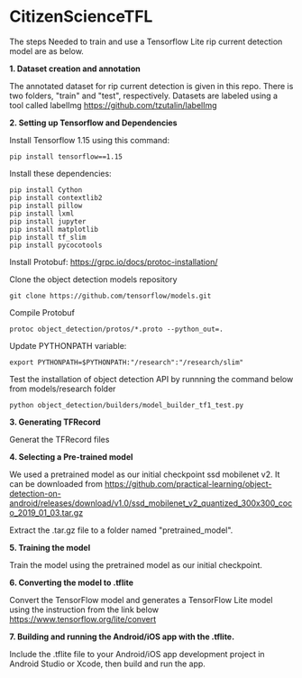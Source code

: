 # CitizenScienceTFL

The steps Needed to train and use a Tensorflow Lite rip current detection model are as below.

**1. Dataset creation and annotation**

The annotated dataset for rip current detection is given in this repo. There is two folders, "train" and "test", respectively.
Datasets are labeled using a tool called labelImg https://github.com/tzutalin/labelImg

**2. Setting up Tensorflow and Dependencies**

Install Tensorflow 1.15 using this command:

```pip install tensorflow==1.15```

Install these dependencies:

```
pip install Cython 
pip install contextlib2
pip install pillow 
pip install lxml 
pip install jupyter 
pip install matplotlib 
pip install tf_slim 
pip install pycocotools
```

Install Protobuf:
https://grpc.io/docs/protoc-installation/

Clone the object detection models repository

```git clone https://github.com/tensorflow/models.git```

Compile Protobuf

```protoc object_detection/protos/*.proto --python_out=.```

Update PYTHONPATH variable:

```export PYTHONPATH=$PYTHONPATH:"/research":"/research/slim"```

Test the installation of object detection API by runnning the command below from models/research folder

```python object_detection/builders/model_builder_tf1_test.py```

**3. Generating TFRecord**

Generat the TFRecord files

**4. Selecting a Pre-trained model**

We used a pretrained model as our initial checkpoint ssd mobilenet v2. It can be downloaded from https://github.com/practical-learning/object-detection-on-android/releases/download/v1.0/ssd_mobilenet_v2_quantized_300x300_coco_2019_01_03.tar.gz

Extract the .tar.gz file to a folder named "pretrained_model".

**5. Training the model**

Train the model using the pretrained model as our initial checkpoint.

**6. Converting the model to .tflite**

Convert the TensorFlow model and generates a TensorFlow Lite model using the instruction from the link below
https://www.tensorflow.org/lite/convert

**7. Building and running the Android/iOS app with the .tflite.**

Include the .tflite file to your Android/iOS app development project in Android Studio or Xcode, then build and run the app.
